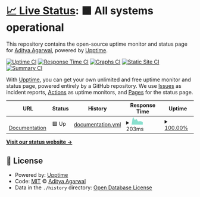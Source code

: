 # [📈 Live Status](https://BeastBoyADI.github.io/beast-era-status): <!--live status--> **🟩 All systems operational**

This repository contains the open-source uptime monitor and status page for [Aditya Agarwal](https://BeastBoyADI.github.io/beast-era-status), powered by [Upptime](https://github.com/upptime/upptime).

[![Uptime CI](https://github.com/BeastBoyADI/beast-era-status/workflows/Uptime%20CI/badge.svg)](https://github.com/BeastBoyADI/beast-era-status/actions?query=workflow%3A%22Uptime+CI%22)
[![Response Time CI](https://github.com/BeastBoyADI/beast-era-status/workflows/Response%20Time%20CI/badge.svg)](https://github.com/BeastBoyADI/beast-era-status/actions?query=workflow%3A%22Response+Time+CI%22)
[![Graphs CI](https://github.com/BeastBoyADI/beast-era-status/workflows/Graphs%20CI/badge.svg)](https://github.com/BeastBoyADI/beast-era-status/actions?query=workflow%3A%22Graphs+CI%22)
[![Static Site CI](https://github.com/BeastBoyADI/beast-era-status/workflows/Static%20Site%20CI/badge.svg)](https://github.com/BeastBoyADI/beast-era-status/actions?query=workflow%3A%22Static+Site+CI%22)
[![Summary CI](https://github.com/BeastBoyADI/beast-era-status/workflows/Summary%20CI/badge.svg)](https://github.com/BeastBoyADI/beast-era-status/actions?query=workflow%3A%22Summary+CI%22)

With [Upptime](https://upptime.js.org), you can get your own unlimited and free uptime monitor and status page, powered entirely by a GitHub repository. We use [Issues](https://github.com/BeastBoyADI/beast-era-status/issues) as incident reports, [Actions](https://github.com/BeastBoyADI/beast-era-status/actions) as uptime monitors, and [Pages](https://BeastBoyADI.github.io/beast-era-status) for the status page.

<!--start: status pages-->
<!-- This summary is generated by Upptime (https://github.com/upptime/upptime) -->
<!-- Do not edit this manually, your changes will be overwritten -->
<!-- prettier-ignore -->
| URL | Status | History | Response Time | Uptime |
| --- | ------ | ------- | ------------- | ------ |
| <img alt="" src="https://icons.duckduckgo.com/ip3/beast-era.gitbook.io.ico" height="13"> [Documentation](https://beast-era.gitbook.io/doc) | 🟩 Up | [documentation.yml](https://github.com/BEAST2802/beast-era-status/commits/HEAD/history/documentation.yml) | <details><summary><img alt="Response time graph" src="./graphs/documentation/response-time-week.png" height="20"> 203ms</summary><br><a href="https://BeastBoyADI.github.io/beast-era-status/history/documentation"><img alt="Response time 259" src="https://img.shields.io/endpoint?url=https%3A%2F%2Fraw.githubusercontent.com%2FBEAST2802%2Fbeast-era-status%2FHEAD%2Fapi%2Fdocumentation%2Fresponse-time.json"></a><br><a href="https://BeastBoyADI.github.io/beast-era-status/history/documentation"><img alt="24-hour response time 944" src="https://img.shields.io/endpoint?url=https%3A%2F%2Fraw.githubusercontent.com%2FBEAST2802%2Fbeast-era-status%2FHEAD%2Fapi%2Fdocumentation%2Fresponse-time-day.json"></a><br><a href="https://BeastBoyADI.github.io/beast-era-status/history/documentation"><img alt="7-day response time 203" src="https://img.shields.io/endpoint?url=https%3A%2F%2Fraw.githubusercontent.com%2FBEAST2802%2Fbeast-era-status%2FHEAD%2Fapi%2Fdocumentation%2Fresponse-time-week.json"></a><br><a href="https://BeastBoyADI.github.io/beast-era-status/history/documentation"><img alt="30-day response time 271" src="https://img.shields.io/endpoint?url=https%3A%2F%2Fraw.githubusercontent.com%2FBEAST2802%2Fbeast-era-status%2FHEAD%2Fapi%2Fdocumentation%2Fresponse-time-month.json"></a><br><a href="https://BeastBoyADI.github.io/beast-era-status/history/documentation"><img alt="1-year response time 259" src="https://img.shields.io/endpoint?url=https%3A%2F%2Fraw.githubusercontent.com%2FBEAST2802%2Fbeast-era-status%2FHEAD%2Fapi%2Fdocumentation%2Fresponse-time-year.json"></a></details> | <details><summary><a href="https://BeastBoyADI.github.io/beast-era-status/history/documentation">100.00%</a></summary><a href="https://BeastBoyADI.github.io/beast-era-status/history/documentation"><img alt="All-time uptime 100.00%" src="https://img.shields.io/endpoint?url=https%3A%2F%2Fraw.githubusercontent.com%2FBEAST2802%2Fbeast-era-status%2FHEAD%2Fapi%2Fdocumentation%2Fuptime.json"></a><br><a href="https://BeastBoyADI.github.io/beast-era-status/history/documentation"><img alt="24-hour uptime 100.00%" src="https://img.shields.io/endpoint?url=https%3A%2F%2Fraw.githubusercontent.com%2FBEAST2802%2Fbeast-era-status%2FHEAD%2Fapi%2Fdocumentation%2Fuptime-day.json"></a><br><a href="https://BeastBoyADI.github.io/beast-era-status/history/documentation"><img alt="7-day uptime 100.00%" src="https://img.shields.io/endpoint?url=https%3A%2F%2Fraw.githubusercontent.com%2FBEAST2802%2Fbeast-era-status%2FHEAD%2Fapi%2Fdocumentation%2Fuptime-week.json"></a><br><a href="https://BeastBoyADI.github.io/beast-era-status/history/documentation"><img alt="30-day uptime 100.00%" src="https://img.shields.io/endpoint?url=https%3A%2F%2Fraw.githubusercontent.com%2FBEAST2802%2Fbeast-era-status%2FHEAD%2Fapi%2Fdocumentation%2Fuptime-month.json"></a><br><a href="https://BeastBoyADI.github.io/beast-era-status/history/documentation"><img alt="1-year uptime 100.00%" src="https://img.shields.io/endpoint?url=https%3A%2F%2Fraw.githubusercontent.com%2FBEAST2802%2Fbeast-era-status%2FHEAD%2Fapi%2Fdocumentation%2Fuptime-year.json"></a></details>

<!--end: status pages-->

[**Visit our status website →**](https://BeastBoyADI.github.io/beast-era-status)

## 📄 License

- Powered by: [Upptime](https://github.com/upptime/upptime)
- Code: [MIT](./LICENSE) © [Aditya Agarwal](https://BeastBoyADI.github.io/beast-era-status)
- Data in the `./history` directory: [Open Database License](https://opendatacommons.org/licenses/odbl/1-0/)
